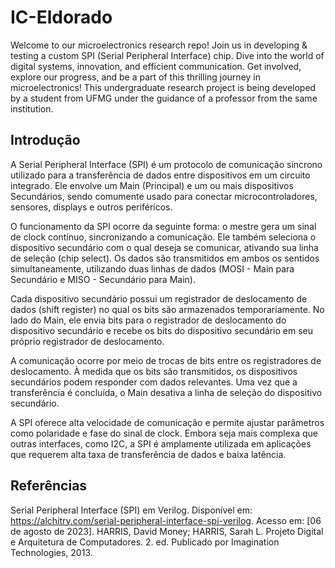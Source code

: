 # IC-Eldorado
Welcome to our microelectronics research repo! Join us in developing &amp; testing a custom SPI (Serial Peripheral Interface) chip. Dive into the world of digital systems, innovation, and efficient communication. Get involved, explore our progress, and be a part of this thrilling journey in microelectronics! This undergraduate research project is being developed by a student from UFMG under the guidance of a professor from the same institution.

## Introdução
A Serial Peripheral Interface (SPI) é um protocolo de comunicação síncrono utilizado para a transferência de dados entre dispositivos em um circuito integrado. Ele envolve um Main (Principal) e um ou mais dispositivos Secundários, sendo comumente usado para conectar microcontroladores, sensores, displays e outros periféricos.

O funcionamento da SPI ocorre da seguinte forma: o mestre gera um sinal de clock contínuo, sincronizando a comunicação. Ele também seleciona o dispositivo secundário com o qual deseja se comunicar, ativando sua linha de seleção (chip select). Os dados são transmitidos em ambos os sentidos simultaneamente, utilizando duas linhas de dados (MOSI - Main para Secundário e MISO - Secundário para Main).

Cada dispositivo secundário possui um registrador de deslocamento de dados (shift register) no qual os bits são armazenados temporariamente. No lado do Main, ele envia bits para o registrador de deslocamento do dispositivo secundário e recebe os bits do dispositivo secundário em seu próprio registrador de deslocamento.

A comunicação ocorre por meio de trocas de bits entre os registradores de deslocamento. À medida que os bits são transmitidos, os dispositivos secundários podem responder com dados relevantes. Uma vez que a transferência é concluída, o Main desativa a linha de seleção do dispositivo secundário.

A SPI oferece alta velocidade de comunicação e permite ajustar parâmetros como polaridade e fase do sinal de clock. Embora seja mais complexa que outras interfaces, como I2C, a SPI é amplamente utilizada em aplicações que requerem alta taxa de transferência de dados e baixa latência.

## Referências
Serial Peripheral Interface (SPI) em Verilog. Disponível em: https://alchitry.com/serial-peripheral-interface-spi-verilog. Acesso em: [06 de agosto de 2023].
HARRIS, David Money; HARRIS, Sarah L. Projeto Digital e Arquitetura de Computadores. 2. ed. Publicado por Imagination Technologies, 2013.
